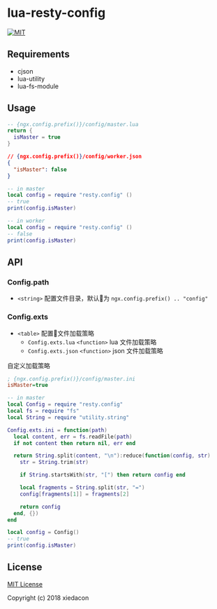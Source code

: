 # lua-resty-config

[![MIT](https://img.shields.io/badge/license-MIT-blue.svg)](https://git.souche-inc.com/xieda/lua-resty-config/blob/master/LICENSE)

## Requirements

* cjson
* lua-utility
* lua-fs-module

## Usage

```lua
-- {ngx.config.prefix()}/config/master.lua
return {
  isMaster = true
}
```

```json
// {ngx.config.prefix()}/config/worker.json
{
  "isMaster": false
}
```

```lua
-- in master
local config = require "resty.config" ()
-- true
print(config.isMaster)

-- in worker
local config = require "resty.config" ()
-- false
print(config.isMaster)
```

## API

### Config.path

* ``<string>`` 配置文件目录，默认为 ``ngx.config.prefix() .. "config"``

### Config.exts

* ``<table>`` 配置文件加载策略
  * ``Config.exts.lua`` ``<function>`` lua 文件加载策略
  * ``Config.exts.json`` ``<function>`` json 文件加载策略

自定义加载策略

```ini
; {ngx.config.prefix()}/config/master.ini
isMaster=true
```

```lua
-- in master
local Config = require "resty.config"
local fs = require "fs"
local String = require "utility.string"

Config.exts.ini = function(path)
  local content, err = fs.readFile(path)
  if not content then return nil, err end

  return String.split(content, "\n"):reduce(function(config, str)
    str = String.trim(str)

    if String.startsWith(str, "[") then return config end

    local fragments = String.split(str, "=")
    config[fragments[1]] = fragments[2]

    return config
  end, {})
end

local config = Config()
-- true
print(config.isMaster)
```

## License

[MIT License](https://git.souche-inc.com/xieda/lua-resty-config/blob/master/LICENSE)

Copyright (c) 2018 xiedacon
